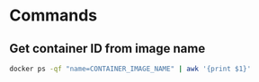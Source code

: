 # Commands

## Get container ID from image name

```bash
docker ps -qf "name=CONTAINER_IMAGE_NAME" | awk '{print $1}'
```
